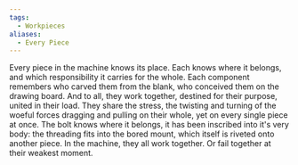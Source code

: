 ```yaml
---
tags:
  - Workpieces
aliases:
  - Every Piece
---
```

Every piece in the machine knows its place. 
Each knows where it belongs, and which responsibility it carries for the whole.
Each component remembers who carved them from the blank, who conceived them on the drawing board. 
And to all, they work together, destined for their purpose, united in their load. 
	They share the stress, the twisting and turning of the woeful forces dragging and pulling on their whole, yet on every single piece at once. 
The bolt knows where it belongs, it has been inscribed into it's very body: the threading fits into the bored mount, which itself is riveted onto another piece.
In the machine, they all work together.
Or fail together at their weakest moment. 
